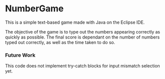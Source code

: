 # NumberGame

This is a simple text-based game made with Java on the Eclipse IDE.

The objective of the game is to type out the numbers appearing correctly as quickly as possible. The final score is dependant on the number of numbers typed out correctly, as well as the time taken to do so.

### Future Work

This code does not implement try-catch blocks for input mismatch selection yet.
